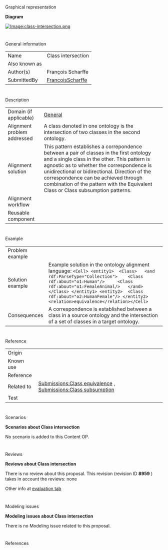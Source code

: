 # 

 Graphical representation



__Diagram__ 





[![Image:class-intersection.png](../images/f/f2/Class-intersection.png)](../Image/Class-intersection.png "Image:class-intersection.png")





# 

 General information




|  |  |
| --- | --- |
|  Name  |  Class intersection  |
|  Also known as  |  |
|  Author(s)  |  François Scharffe  |
|  SubmittedBy  | [FrancoisScharffe](../User/FrancoisScharffe "User:FrancoisScharffe")  |



  





# 

 Description




|  |  |
| --- | --- |
|  Domain (if applicable)  | [General](http://ontologydesignpatterns.org/wiki/index.php?title=General&action=edit&redlink=1 "General (not yet written)")  |
|  Alignment problem addressed  |  A class denoted in one ontology is the intersection of two classes in the second  ontology.  |
|  Alignment solution  |  This pattern establishes a correpondence between a pair of classes in the first ontology and a single class in the other. This pattern is agnostic as to whether the correspondence is unidirectional or bidirectional. Direction of the correspondence can be achieved through combination of the pattern with the Equivalent Class or Class subsumption patterns.  |
|  Alignment workflow  |  |
|  Reusable component  |  |



  





# 

 Example




|  |  |
| --- | --- |
|  Problem example  |  |
|  Solution example  |  Example solution in the ontology alignment language: ```<Cell> <entity1>  <Class>   <and rdf:ParseType="Collection">    <Class rdf:about="o1:Human"/>     <Class rdf:about="o1:FemaleAnimal/>   </and>  </Class> </entity1> <entity2>  <Class rdf:about="o2:HumanFemale"/> </entity2> <relation>equivalence</relation></Cell>``` |
|  Consequences  |  A correspondence is established between a class in a source ontology and the intersection of a set of classes in a target ontology.  |



  





# 

 Reference




|  |  |
| --- | --- |
|  Origin  |  |
|  Known use  |  |
|  Reference  |  |
|  Related to  | [Submissions:Class equivalence](../Submissions/Class_equivalence "Submissions:Class equivalence")  , [Submissions:Class subsumption](../Submissions/Class_subsumption "Submissions:Class subsumption")  |
|  Test  |  |



  





# 

 Scenarios




__Scenarios about Class intersection__ 


 No scenario is added to this Content OP.
 




# 

 Reviews




__Reviews about Class intersection__ 


 There is no review about this proposal.
This revision (revision ID
 __8959__ 
 ) takes in account the reviews: none
 



 Other info at
 [evaluation tab](http://ontologydesignpatterns.org/wiki/index.php?title=Submissions:Class_intersection&action=evaluation "http://ontologydesignpatterns.org/wiki/index.php?title=Submissions:Class_intersection&action=evaluation") 





  





# 

 Modeling issues




__Modeling issues about Class intersection__ 


 There is no Modeling issue related to this proposal.
 




  





# 

 References